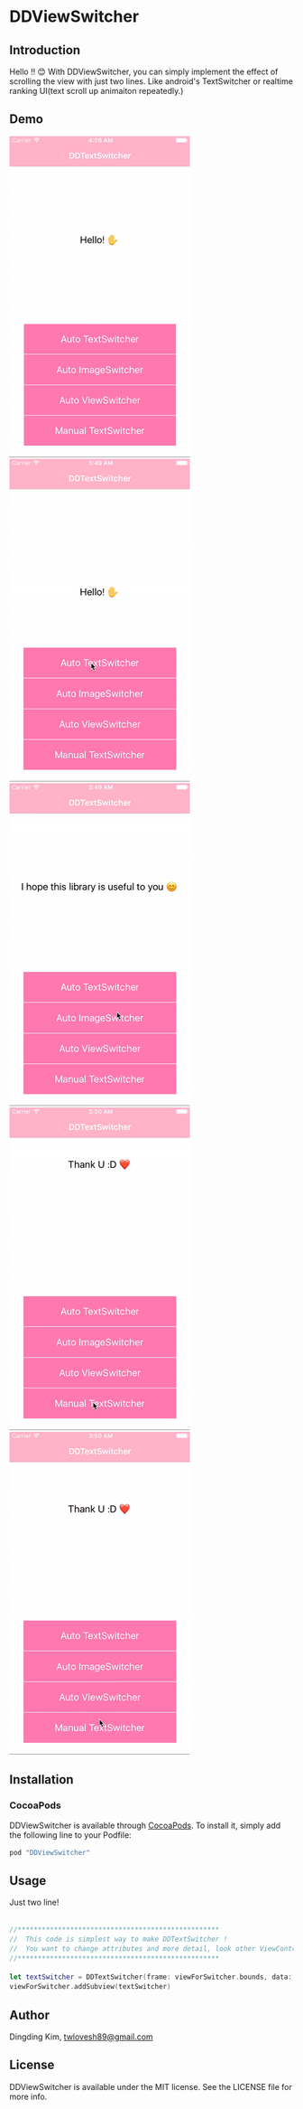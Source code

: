 
DDViewSwitcher
===================

## Introduction
Hello !! 😊
With DDViewSwitcher, you can simply implement the effect of scrolling the view with just two lines. 
Like android's TextSwitcher or realtime ranking UI(text scroll up animaiton repeatedly.)

## Demo

![Sample Main menu](https://github.com/DingdingKim/DDViewSwitcher/blob/master/Screenshot/main_320.gif)
![DDTextSwitcher](https://github.com/DingdingKim/DDViewSwitcher/blob/master/Screenshot/textSwitcher_320.gif)
![DDImageSwitcher](https://github.com/DingdingKim/DDViewSwitcher/blob/master/Screenshot/imageSwitcher_320.gif)
![DDTextSwitcher(Manually)](https://github.com/DingdingKim/DDViewSwitcher/blob/master/Screenshot/manualTextSwitcher_320.gif)
![DDViewSwitcher](https://github.com/DingdingKim/DDViewSwitcher/blob/master/Screenshot/viewSwitcher_320.gif)

## Installation

### CocoaPods

DDViewSwitcher is available through [CocoaPods](http://cocoapods.org). To install
it, simply add the following line to your Podfile:

```ruby
pod "DDViewSwitcher"
```

## Usage

Just two line!

```Swift

//**************************************************
//  This code is simplest way to make DDTextSwitcher !
//  You want to change attributes and more detail, look other ViewController in this sample !
//**************************************************

let textSwitcher = DDTextSwitcher(frame: viewForSwitcher.bounds, data: arrData, scrollDirection: .vertical)
viewForSwitcher.addSubview(textSwitcher)

```

## Author

Dingding Kim, twlovesh89@gmail.com

## License

DDViewSwitcher is available under the MIT license. See the LICENSE file for more info.
